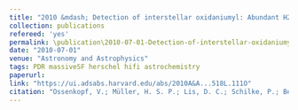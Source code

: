 ```yaml
---
title: "2010 &mdash; Detection of interstellar oxidaniumyl: Abundant H2O+ towards the star-forming regions DR21, Sgr B2, and NGC6334"
collection: publications
refereed: 'yes'
permalink: \publication\2010-07-01-Detection-of-interstellar-oxidaniumyl-Abundant-H2O+-towards-the-star-forming-regions
date: "2010-07-01"
venue: "Astronomy and Astrophysics"
tags: PDR massiveSF herschel hifi astrochemistry
paperurl:
link: "https://ui.adsabs.harvard.edu/abs/2010A&A...518L.111O"
citation: "Ossenkopf, V.; Müller, H. S. P.; Lis, D. C.; Schilke, P.; Bell, T. A.; Bruderer, S.; Bergin, E.; Ceccarelli, C.; Comito, C.; Stutzki, J.; Bacman, A.; Baudry, A.; Benz, A. O.; Benedettini, M.; Berne, O.; Blake, G.; Boogert, A.; Bottinelli, S.; Boulanger, F.; Cabrit, S.; Caselli, P.; Caux, E.; Cernicharo, J.; Codella, C.; Coutens, A.; Crimier, N.; Crockett, N. R.; Daniel, F.; Demyk, K.; Dieleman, P.; Dominik, C.; Dubernet, M. L.; Emprechtinger, M.; Encrenaz, P.; Falgarone, E.; France, K.; Fuente, A.; Gerin, M.; Giesen, T. F.; di Giorgio, A. M.; Goicoechea, J. R.; Goldsmith, P. F.; Güsten, R.; Harris, A.; Helmich, F.; Herbst, E.; Hily-Blant, P.; Jacobs, K.; Jacq, T.; Joblin, Ch.; Johnstone, D.; Kahane, C.; Kama, M.; Klein, T.; Klotz, A.; Kramer, C.; Langer, W.; Lefloch, B.; Leinz, C.; Lorenzani, A.; Lord, S. D.; Maret, S.; Martin, P. G.; Martin-Pintado, J.; McCoey, C.; Melchior, M.; Melnick, G. J.; Menten, K. M.; Mookerjea, B.; Morris, P.; Murphy, J. A.; Neufeld, D. A.; Nisini, B.; Pacheco, S.; Pagani, L.; Parise, B.; Pearson, J. C.; Pérault, M.; Phillips, T. G.; Plume, R.; Quin, S. -L.; Rizzo, R.; Röllig, M.; Salez, M.; Saraceno, P.; Schlemmer, S.; Simon, R.; Schuster, K.; van der Tak, F. F. S.; Tielens, A. G. G. M.; Teyssier, D.; Trappe, N.; Vastel, C.; Viti, S.; Wakelam, V.; Walters, A.; Wang, S.; Whyborn, N.; van der Wiel, M.; Yorke, H. W.; Yu, S.; Zmuidzinas, J., Astronomy and Astrophysics, Volume 518, id.L111, 5 pp."
---
```

